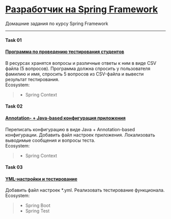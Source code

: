 # [Разработчик на Spring Framework](https://otus.ru/lessons/javaspring/)

Домашние задания по курсу Spring Framework

---
#### Task 01
#### [Программа по проведению тестирования студентов](https://github.com/VanyaTopchik/OTUS-Spring-Framework/tree/main/spring-01)
В ресурсах хранятся вопросы и различные ответы к ним в виде CSV файла (5 вопросов). 
Программа должна спросить у пользователя фамилию и имя, спросить 5 вопросов из CSV-файла и вывести результат тестирования. <br>
Ecosystem:
> - Spring Context

#### Task 02
#### [Annotation- + Java-based конфигурация приложения](https://github.com/VanyaTopchik/OTUS-Spring-Framework/tree/main/spring-02)
Переписать конфигурацию в виде Java + Annotation-based конфигурации. Добавить файл настроек приложения.
Локализовать выводимые сообщения и вопросы теста. <br>
Ecosystem:
> - Spring Context

#### Task 03
#### [YML-настройки и тестирование](https://github.com/VanyaTopchik/OTUS-Spring-Framework/tree/main/spring-03)
Добавить файл настроек *.yml. Реализовать тестирование функционала.
Ecosystem:
> - Spring Boot
> - Spring Test
